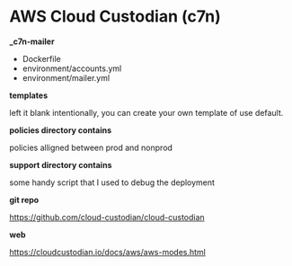 # AWS Cloud Custodian (c7n)

**_c7n-mailer**

- Dockerfile
- environment/accounts.yml
- environment/mailer.yml

**templates**

left it blank intentionally, you can create your own template of use default.

**policies directory contains**

policies alligned between prod and nonprod

**support directory contains**

some handy script that I used to debug the deployment

**git repo**

https://github.com/cloud-custodian/cloud-custodian

**web**

https://cloudcustodian.io/docs/aws/aws-modes.html
